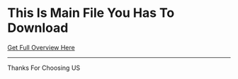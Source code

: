 <h1> This Is Main File You Has To Download </h1>

<a href="https://github.com/akashkinhaak/PDFViewer">Get Full Overview Here </a>

<hr>
Thanks For Choosing US
